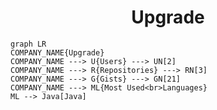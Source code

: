 <h1 align="center">Upgrade</h1>

```mermaid
graph LR
COMPANY_NAME{Upgrade}
COMPANY_NAME ---> U{Users} ---> UN[2]
COMPANY_NAME ---> R{Repositories} ---> RN[3]
COMPANY_NAME ---> G{Gists} ---> GN[21]
COMPANY_NAME ---> ML{Most Used<br>Languages}
ML --> Java[Java]
```
